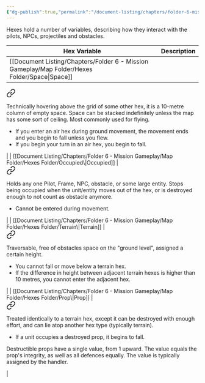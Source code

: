 ```yaml
---
{"dg-publish":true,"permalink":"/document-listing/chapters/folder-6-mission-gameplay/map-folder/hexes/"}
---
```


Hexes hold a number of variables, describing how they interact with the pilots, NPCs, projectiles and obstacles.


| Hex Variable | Description   |
| ------------ | ------------- |
| [[Document Listing/Chapters/Folder 6 - Mission Gameplay/Map Folder/Hexes Folder/Space\|Space]]    | 
<div class="transclusion internal-embed is-loaded"><a class="markdown-embed-link" href="/document-listing/chapters/folder-6-mission-gameplay/map-folder/hexes-folder/space/" aria-label="Open link"><svg xmlns="http://www.w3.org/2000/svg" width="24" height="24" viewBox="0 0 24 24" fill="none" stroke="currentColor" stroke-width="2" stroke-linecap="round" stroke-linejoin="round" class="svg-icon lucide-link"><path d="M10 13a5 5 0 0 0 7.54.54l3-3a5 5 0 0 0-7.07-7.07l-1.72 1.71"></path><path d="M14 11a5 5 0 0 0-7.54-.54l-3 3a5 5 0 0 0 7.07 7.07l1.71-1.71"></path></svg></a><div class="markdown-embed">




Technically hovering above the grid of some other hex, it is a 10-metre column of empty space. Space can be stacked indefinitely unless the map has some sort of ceiling. Most commonly used for flying.
- If you enter an air hex during ground movement, the movement ends and you begin to fall unless you flew.
- If you begin your turn in an air hex, you begin to fall.

</div></div>
    |
| [[Document Listing/Chapters/Folder 6 - Mission Gameplay/Map Folder/Hexes Folder/Occupied\|Occupied]] | 
<div class="transclusion internal-embed is-loaded"><a class="markdown-embed-link" href="/document-listing/chapters/folder-6-mission-gameplay/map-folder/hexes-folder/occupied/" aria-label="Open link"><svg xmlns="http://www.w3.org/2000/svg" width="24" height="24" viewBox="0 0 24 24" fill="none" stroke="currentColor" stroke-width="2" stroke-linecap="round" stroke-linejoin="round" class="svg-icon lucide-link"><path d="M10 13a5 5 0 0 0 7.54.54l3-3a5 5 0 0 0-7.07-7.07l-1.72 1.71"></path><path d="M14 11a5 5 0 0 0-7.54-.54l-3 3a5 5 0 0 0 7.07 7.07l1.71-1.71"></path></svg></a><div class="markdown-embed">




Holds any one Pilot, Frame, NPC, obstacle, or some large entity. Stops being occupied when the unit/entity moves out of the hex, or is destroyed enough to not count as obstacle anymore.
- Cannot be entered during movement.

</div></div>
 |
| [[Document Listing/Chapters/Folder 6 - Mission Gameplay/Map Folder/Hexes Folder/Terrain\|Terrain]]  | 
<div class="transclusion internal-embed is-loaded"><a class="markdown-embed-link" href="/document-listing/chapters/folder-6-mission-gameplay/map-folder/hexes-folder/terrain/" aria-label="Open link"><svg xmlns="http://www.w3.org/2000/svg" width="24" height="24" viewBox="0 0 24 24" fill="none" stroke="currentColor" stroke-width="2" stroke-linecap="round" stroke-linejoin="round" class="svg-icon lucide-link"><path d="M10 13a5 5 0 0 0 7.54.54l3-3a5 5 0 0 0-7.07-7.07l-1.72 1.71"></path><path d="M14 11a5 5 0 0 0-7.54-.54l-3 3a5 5 0 0 0 7.07 7.07l1.71-1.71"></path></svg></a><div class="markdown-embed">




Traversable, free of obstacles space on the "ground level", assigned a certain height.
- You cannot fall or move below a terrain hex.
- If the difference in height between adjacent terrain hexes is higher than 10 metres, you cannot enter the adjacent hex.

</div></div>
  |
| [[Document Listing/Chapters/Folder 6 - Mission Gameplay/Map Folder/Hexes Folder/Prop\|Prop]]     | 
<div class="transclusion internal-embed is-loaded"><a class="markdown-embed-link" href="/document-listing/chapters/folder-6-mission-gameplay/map-folder/hexes-folder/prop/" aria-label="Open link"><svg xmlns="http://www.w3.org/2000/svg" width="24" height="24" viewBox="0 0 24 24" fill="none" stroke="currentColor" stroke-width="2" stroke-linecap="round" stroke-linejoin="round" class="svg-icon lucide-link"><path d="M10 13a5 5 0 0 0 7.54.54l3-3a5 5 0 0 0-7.07-7.07l-1.72 1.71"></path><path d="M14 11a5 5 0 0 0-7.54-.54l-3 3a5 5 0 0 0 7.07 7.07l1.71-1.71"></path></svg></a><div class="markdown-embed">




Treated identically to a terrain hex, except it can be destroyed with enough effort, and can lie atop another hex type (typically terrain). 
- If a unit occupies a destroyed prop, it begins to fall.

Destructible props have a single value, from 1 upward. The value equals the prop's integrity, as well as all defences equally. The value is typically assigned by the handler.

</div></div>
     |
